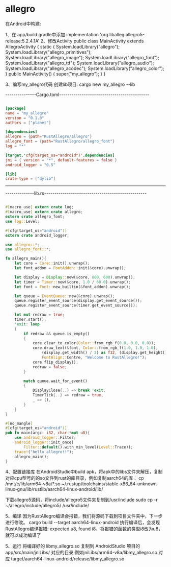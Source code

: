 ﻿# allegro

在Android中构建:

1、在 app/build.gradle中添加
    implementation 'org.liballeg:allegro5-release:5.2.4.1A'
2、修改Activity
    public class MainActivity extends AllegroActivity {
        static {
            System.loadLibrary("allegro");
            System.loadLibrary("allegro_primitives");
            System.loadLibrary("allegro_image");
            System.loadLibrary("allegro_font");
            System.loadLibrary("allegro_ttf");
            System.loadLibrary("allegro_audio");
            System.loadLibrary("allegro_acodec");
            System.loadLibrary("allegro_color");
        }
        public MainActivity() {
            super("my_allegro");
        }
    }

3、编写my_allegro代码
创建lib项目:
cargo new my_allegro --lib

---------------Cargo.toml--------------------------------------------

```toml

[package]
name = "my_allegro"
version = "0.1.0"
authors = ["planet"]

[dependencies]
allegro = {path="RustAllegro/allegro"}
allegro_font = {path="RustAllegro/allegro_font"}
log = "*"

[target.'cfg(target_os="android")'.dependencies]
jni = { version = "*", default-features = false }
android_logger = "0.5"

[lib]
crate-type = ["dylib"]

```

----------------------------------------------------------------------

--------------lib.rs--------------------------------------------------

```rust

#[macro_use] extern crate log;
#[macro_use] extern crate allegro;
extern crate allegro_font;
use log::Level;

#[cfg(target_os="android")]
extern crate android_logger;

use allegro::*;
use allegro_font::*;

fn allegro_main(){
    let core = Core::init().unwrap();
    let font_addon = FontAddon::init(&core).unwrap();

    let display = Display::new(&core, 800, 600).unwrap();
    let timer = Timer::new(&core, 1.0 / 60.0).unwrap();
    let font = Font::new_builtin(&font_addon).unwrap();

    let queue = EventQueue::new(&core).unwrap();
    queue.register_event_source(display.get_event_source());
    queue.register_event_source(timer.get_event_source());

    let mut redraw = true;
    timer.start();
    'exit: loop
    {
        if redraw && queue.is_empty()
        {
            core.clear_to_color(Color::from_rgb_f(0.0, 0.0, 0.0));
            core.draw_text(&font, Color::from_rgb_f(1.0, 1.0, 1.0),
                (display.get_width() / 2) as f32, (display.get_height() / 2) as f32,
                FontAlign::Centre, "Welcome to RustAllegro!");
            core.flip_display();
            redraw = false;
        }

        match queue.wait_for_event()
        {
            DisplayClose{..} => break 'exit,
            TimerTick{..} => redraw = true,
            _ => (),
        }
    }
}

#[no_mangle]
#[cfg(target_os="android")]
pub fn main(argc: i32, char:*mut u8){
    use android_logger::Filter;
    android_logger::init_once(
        Filter::default().with_min_level(Level::Trace));
    trace!("hello allegro!!");
    allegro_main();
}

```

4、配置链接库
在AndroidStudio中build apk，将apk中的libs文件夹解压，复制对应cpu型号的的so文件到rust的库目录，例如复制aarch64的库：
cp /mnt/c/lib/arm64-v8a/*.so ~/.rustup/toolchains/stable-x86_64-unknown-linux-gnu/lib/rustlib/aarch64-linux-android/lib/

下载allegro5源码，将include/allegro5文件夹复制到/usr/include
sudo cp -r ~/allegro/include/allegro5/ /usr/include/

5、编译
因为RustAllegro编译会报错，我们将源码下载到项目文件夹中，下一步进行修改。
cargo build --target aarch64-linux-android
执行编译后，会发现RustAllegro编译报错: expected u8, found i8，将报错的函数的类型i8改为u8，就可以成功编译了

5、运行
将编译好的 libmy_allegro.so 复制到 AndroidStudio 项目的 app/src/main/jniLibs/ 对应的目录
例如jniLibs/arm64-v8a/libmy_allegro.so 对应 target/aarch64-linux-android/release/libmy_allegro.so
